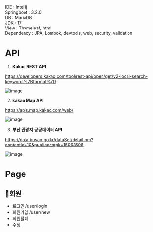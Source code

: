IDE : Intellij  
Springboot : 3.2.0  
DB : MariaDB  
JDK : 17  
View : Thymeleaf, html  
Dependency : JPA, Lombok, devtools, web, security, validation  


# API

 1. **Kakao REST API**
    
https://developers.kakao.com/tool/rest-api/open/get/v2-local-search-keyword.%7Bformat%7D  
    
![image](https://github.com/yec3168/travel/assets/85733545/fad90a09-48f4-4542-84ce-c90f139511b3)


2. **kakao Map API**  

https://apis.map.kakao.com/web/  


![image](https://github.com/yec3168/travel/assets/85733545/7aeba5e1-342e-4b35-ba0d-5afa820dd4d9)

3. **부산 관광지 공공데이터 API**

https://data.busan.go.kr/dataSet/detail.nm?contentId=10&publicdatapk=15063506  

![image](https://github.com/yec3168/travel/assets/85733545/19166af5-1ca5-44aa-b430-cd4f5ee1a02f)



# Page

## 📃회원  
- 로그인  /user/login
- 회원가입  /user/new
- 회원탈퇴
- 수정
